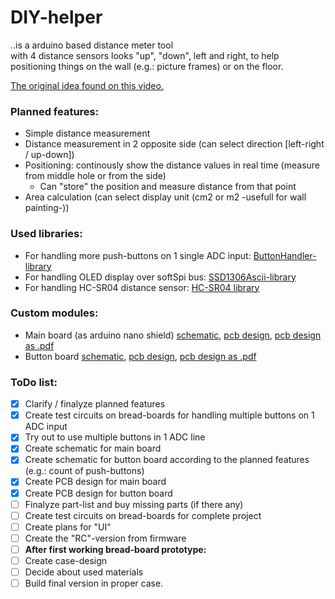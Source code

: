# DIY-helper
..is a arduino based distance meter tool <br> with 4 distance sensors looks "up", "down", left and right, to help positioning things on the wall (e.g.: picture frames) or on the floor.

[The original idea found on this video.](https://youtu.be/QvjQSEvRNkw)

### Planned features:

 - Simple distance measurement
 - Distance measurement in 2 opposite side (can select direction [left-right / up-down])
 - Positioning: continously show the distance values in real time (measure from middle hole or from the side)
    - Can "store" the position and measure distance from that point
 - Area calculation (can select display unit (cm2 or m2 -usefull for wall painting-))

### Used libraries:
 - For handling more push-buttons on 1 single ADC input: [ButtonHandler-library](https://bbkbarbar.github.io/Arduino-ButtonHandler-library/)
 - For handling OLED display over softSpi bus: [SSD1306Ascii-library](https://bbkbarbar.github.io/Arduino-SSD1306Ascii/)
 - For handling HC-SR04 distance sensor: [HC-SR04 library](https://bbkbarbar.github.io/Arduino-HC-SR04-library/)

### Custom modules:
 - Main board (as arduino nano shield) [schematic](https://github.com/bbkbarbar/DIY-helper/blob/master/Docs/mail_board.png), [pcb design](https://github.com/bbkbarbar/DIY-helper/blob/master/Docs/mail_board_pcb.png), [pcb design as .pdf](https://github.com/bbkbarbar/DIY-helper/raw/master/Eagle/DIY_tool_-_Arduino_nano_shield_pcb_v1.1.pdf)
 - Button board [schematic](https://github.com/bbkbarbar/DIY-helper/blob/master/Docs/button_board.png), [pcb design](https://github.com/bbkbarbar/DIY-helper/blob/master/Docs/button_board_pcb.png), [pcb design as .pdf](https://github.com/bbkbarbar/DIY-helper/raw/master/Eagle/DIY_tool_-_button_panel_pcb_v1.pdf)

### ToDo list:
- [x] Clarify / finalyze planned features
- [x] Create test circuits on bread-boards for handling multiple buttons on 1 ADC input
- [x] Try out to use multiple buttons in 1 ADC line
- [x] Create schematic for main board
- [x] Create schematic for button board according to the planned features (e.g.: count of push-buttons)
- [x] Create PCB design for main board
- [x] Create PCB design for button board
- [ ] Finalyze part-list and buy missing parts (if there any)
- [ ] Create test circuits on bread-boards for complete project
- [ ] Create plans for "UI"
- [ ] Create the "RC"-version from firmware
- [ ] <b>After first working bread-board prototype:</b>
- [ ] Create case-design
- [ ] Decide about used materials
- [ ] Build final version in proper case.
